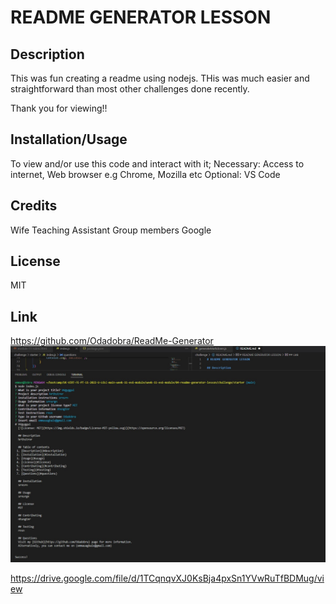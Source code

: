 # README GENERATOR LESSON

## Description
This was fun creating a readme using nodejs. THis was much easier and straightforward than most other challenges done recently.

Thank you for viewing!!

## Installation/Usage
To view and/or use this code and interact with it;
Necessary: Access to internet, Web browser e.g Chrome, Mozilla etc
Optional: VS Code

## Credits
Wife
Teaching Assistant
Group members
Google

## License
MIT 

## Link
https://github.com/Odadobra/ReadMe-Generator
![Screenshot](./img/Screenshot%20Generate%20Readme.jpg)

https://drive.google.com/file/d/1TCqnqvXJ0KsBja4pxSn1YVwRuTfBDMug/view